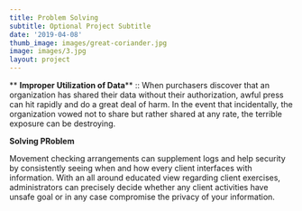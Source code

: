```yaml
---
title: Problem Solving
subtitle: Optional Project Subtitle
date: '2019-04-08'
thumb_image: images/great-coriander.jpg
image: images/3.jpg
layout: project
---
```

**	**Improper Utilization of Data**** ::	When purchasers discover that an organization has shared their data without their authorization, awful press can hit rapidly and do a great deal of harm. In the event that incidentally, the organization vowed not to share but rather shared at any rate, the terrible exposure can be destroying. 

**Solving PRoblem** 

Movement checking arrangements can supplement logs and help security by consistently seeing when and how every client interfaces with information. With an all around educated view regarding client exercises, administrators can precisely decide whether any client activities have unsafe goal or in any case compromise the privacy of your information.
